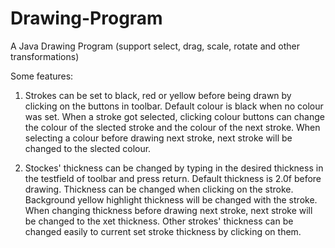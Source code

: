 # Drawing-Program

A Java Drawing Program (support select, drag, scale, rotate and other transformations)

Some features:

1. Strokes can be set to black, red or yellow before being drawn by clicking on the buttons in toolbar.
Default colour is black when no colour was set.
When a stroke got selected, clicking colour buttons can change the colour of the slected stroke and the colour of the next stroke.
When selecting a colour before drawing next stroke, next stroke will be changed to the slected colour.

2. Stockes' thickness can be changed by typing in the desired thickness in the testfield of toolbar and press return.
Default thickness is 2.0f before drawing.
Thickness can be changed when clicking on the stroke. Background yellow highlight thickness will be changed with the stroke.
When changing thickness before drawing next stroke, next stroke will be changed to the xet thickness.
Other strokes' thickness can be changed easily to current set stroke thickness by clicking on them.

